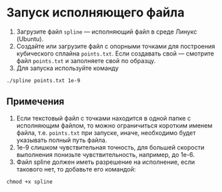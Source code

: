 # Запуск исполняющего файла
1. Загрузите файл `spline` — исполняющий файл в среде Линукс (Ubuntu).
2. Создайте или загрузите файл с опорными точками для построения кубического сплайна `points.txt`. Если создавать свой — смотрите файл `points.txt` и заполняете свой по образцу.
3. Для запуска используйте команду
```
./spline points.txt 1e-9
```
## Примечения
1. Если текстовый файл с точками находится в одной папке с исполняющим файлом, то можно ограничиться коротким именем файла, т.е. `points.txt` при запуске, иначе, необходимо будет указывать полный путь файла.
2. 1e-9 слишком чувствительная точность, для большей скорости выполнения понизьте чувствительность, например, до 1e-6.
3. Файл spline должен иметь разрешение на исполнение, если такового нет, то добавьте его командой:
```
chmod +x spline
```
